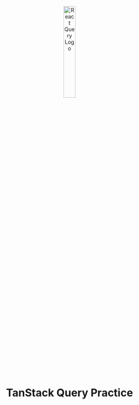 <div align="center">
  <img src="https://seeklogo.com/images/R/react-query-logo-1340EA4CE9-seeklogo.com.png" alt="React Query Logo" title="React Query Logo" width="25%"/>
</div>
<h1 align="center">TanStack Query Practice</h1>
